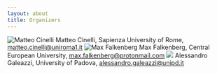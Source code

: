 ```yaml
---
layout: about
title: Organizers
---
```

![Matteo Cinelli](/cinelli.jpg) Matteo Cinelli, Sapienza University of Rome, matteo.cinelli@uniroma1.it
![Max Falkenberg](/falkenberb.jpg) Max Falkenberg, Central European University, max.falkenberg@protonmail.com
![](/galeazzi.jpg) Alessandro Galeazzi, University of Padova, alessandro.galeazzi@unipd.it
